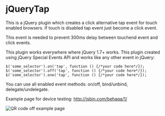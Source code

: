 jQueryTap
=========

This is a jQuery plugin which creates a click alternative tap event for touch enabled browsers.
If touch is disabled tap event just become a click event.

This event is needed to prevent 300ms delay between touchend event and click events.

This plugin works everywhere where jQuery 1.7+ works. This plugin created using jQuery Special Events API and works like any other event in jQuery:

```
$('some_selector').on('tap', function () {/*your code here*/});
$('some_selector').off('tap', function () {/*your code here*/});
$('some_selector').one('tap', function () {/*your code here*/});

```
You can use all enabled event methods: on/off, bind/unbind, delegate/undelegate.

Example page for device testing: http://jsbin.com/behaqa/1/

![QR code off example page](http://api.qrserver.com/v1/create-qr-code/?color=000000&amp;bgcolor=FFFFFF&amp;data=http%3A%2F%2Fjsbin.com%2Fbehaqa%2F1%2F&amp;qzone=1&amp;margin=0&amp;size=400x400&amp;ecc=L)
